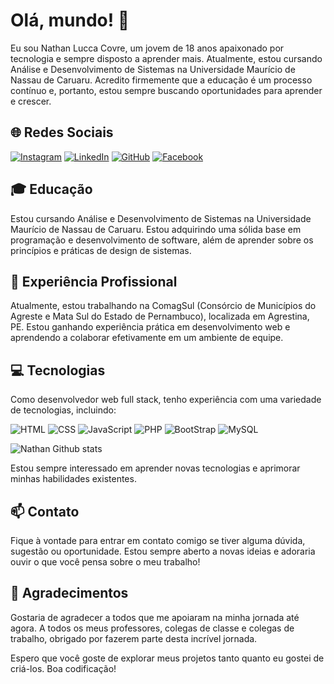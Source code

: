 # Olá, mundo! 👋

Eu sou Nathan Lucca Covre, um jovem de 18 anos apaixonado por tecnologia e sempre disposto a aprender mais. Atualmente, estou cursando Análise e Desenvolvimento de Sistemas na Universidade Maurício de Nassau de Caruaru. Acredito firmemente que a educação é um processo contínuo e, portanto, estou sempre buscando oportunidades para aprender e crescer.

## 🌐 Redes Sociais

[![Instagram](https://img.shields.io/badge/Instagram-E4405F?style=for-the-badge&logo=instagram&logoColor=white)](https://www.instagram.com/ofc_nathan_lucca/)
[![LinkedIn](https://img.shields.io/badge/LinkedIn-0077B5?style=for-the-badge&logo=linkedin&logoColor=white)](https://www.linkedin.com/in/nathan-lucca-covre-358078266/)
[![GitHub](https://img.shields.io/badge/GitHub-100000?style=for-the-badge&logo=github&logoColor=white)](https://github.com/nathan-lucca)
[![Facebook](https://img.shields.io/badge/Facebook-1877F2?style=for-the-badge&logo=facebook&logoColor=white)](https://www.facebook.com/profile.php?id=61552115003523)

## 🎓 Educação

Estou cursando Análise e Desenvolvimento de Sistemas na Universidade Maurício de Nassau de Caruaru. Estou adquirindo uma sólida base em programação e desenvolvimento de software, além de aprender sobre os princípios e práticas de design de sistemas.

## 💼 Experiência Profissional

Atualmente, estou trabalhando na ComagSul (Consórcio de Municípios do Agreste e Mata Sul do Estado de Pernambuco), localizada em Agrestina, PE. Estou ganhando experiência prática em desenvolvimento web e aprendendo a colaborar efetivamente em um ambiente de equipe.

## 💻 Tecnologias

Como desenvolvedor web full stack, tenho experiência com uma variedade de tecnologias, incluindo:<br>

![HTML](https://img.shields.io/badge/HTML5-E34F26?style=for-the-badge&logo=html5&logoColor=white)
![CSS](https://img.shields.io/badge/CSS3-1572B6?style=for-the-badge&logo=css3&logoColor=white)
![JavaScript](https://img.shields.io/badge/JavaScript-F7DF1E?style=for-the-badge&logo=JavaScript&logoColor=white)
![PHP](https://img.shields.io/badge/PHP-777BB4?style=for-the-badge&logo=php&logoColor=white)
![BootStrap](https://img.shields.io/badge/Bootstrap-563D7C?style=for-the-badge&logo=bootstrap&logoColor=white)
![MySQL](https://img.shields.io/badge/MySQL-00000F?style=for-the-badge&logo=mysql&logoColor=white)

![Nathan Github stats](https://github-readme-stats.vercel.app/api/top-langs/?username=nathan-lucca&show_icons=true&theme=dracula&count_private=false)

Estou sempre interessado em aprender novas tecnologias e aprimorar minhas habilidades existentes.

## 📫 Contato

Fique à vontade para entrar em contato comigo se tiver alguma dúvida, sugestão ou oportunidade. Estou sempre aberto a novas ideias e adoraria ouvir o que você pensa sobre o meu trabalho!

## 🙏 Agradecimentos

Gostaria de agradecer a todos que me apoiaram na minha jornada até agora. A todos os meus professores, colegas de classe e colegas de trabalho, obrigado por fazerem parte desta incrível jornada.

Espero que você goste de explorar meus projetos tanto quanto eu gostei de criá-los. Boa codificação!
